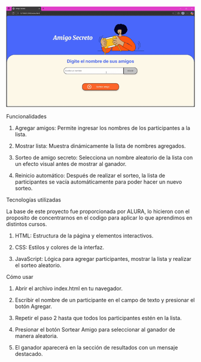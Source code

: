 ![Demo de la app](assets/challenge_amigo_secreto_gif_completo.gif)


Funcionalidades

1. Agregar amigos: Permite ingresar los nombres de los participantes a la lista.

2. Mostrar lista: Muestra dinámicamente la lista de nombres agregados.

3. Sorteo de amigo secreto: Selecciona un nombre aleatorio de la lista con un efecto visual antes de mostrar al ganador.

4. Reinicio automático: Después de realizar el sorteo, la lista de participantes se vacía automáticamente para poder hacer un nuevo sorteo.

Tecnologías utilizadas

La base de este proyecto fue proporcionada por ALURA, lo hicieron con el proposito de concentrarnos en el codigo para aplicar lo que aprendimos en distintos cursos.

1. HTML: Estructura de la página y elementos interactivos.

2. CSS: Estilos y colores de la interfaz.

3. JavaScript: Lógica para agregar participantes, mostrar la lista y realizar el sorteo aleatorio.

Cómo usar

1. Abrir el archivo index.html en tu navegador.

2. Escribir el nombre de un participante en el campo de texto y presionar el botón Agregar.

3. Repetir el paso 2 hasta que todos los participantes estén en la lista.

4. Presionar el botón Sortear Amigo para seleccionar al ganador de manera aleatoria.

5. El ganador aparecerá en la sección de resultados con un mensaje destacado.
